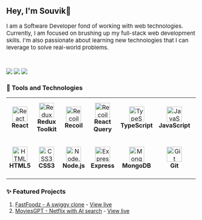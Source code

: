 ## Hey, I'm Souvik👋

<p style="font-size: 15px;">I am a Software Developer fond of working with web technologies. Currently, I am focused on brushing up my full-stack web development skills. I'm also passionate about learning new technologies that I can leverage to solve real-world problems.</p>
<br>

<a href="https://www.linkedin.com/in/souvikdasdev/"><img src="https://img.shields.io/badge/LinkedIn-blue?style=for-the-badge&logo=linkedin&logoColor=white" /></a> <a href="https://leetcode.com/souvikdas/"><img src="https://img.shields.io/badge/LeetCode-black?style=for-the-badge&logo=leetcode&logoColor=yellow" /></a> <a href="mailto:dronser8@gmail.com"><img src="https://img.shields.io/badge/Gmail-red?style=for-the-badge&logo=gmail&logoColor=white" /></a>


### 🔧 Tools and Technologies

<table>
  <tr>
  <td align="center" height="108" width="108">
      <img
        src="https://cdn.jsdelivr.net/gh/devicons/devicon/icons/react/react-original.svg"
        width="40"
        height="40"
        alt="React"
      />
      <br /><strong>React</strong>
    </td>
    <td align="center" height="108" width="108">
      <img
        src="https://cdn.jsdelivr.net/gh/devicons/devicon/icons/redux/redux-original.svg"
        width="40"
        height="40"
        alt="Redux Toolkit"
      />
      <br /><strong>Redux Toolkit</strong>
    </td>
    <td align="center" height="108" width="108">
      <img
        src="https://cdn.worldvectorlogo.com/logos/recoil-js.svg"
        width="40"
        height="40"
        alt="Recoil"
      />
      <br /><strong>Recoil</strong>
    </td>
    <td align="center" height="108" width="108">
      <img
        src="https://miro.medium.com/v2/resize:fit:1400/1*elhu-42TzQEdsFjKDbQhhA.png"
        width="40"
        height="40"
        alt="Recoil"
      />
      <br /><strong>React Query</strong>
    </td>
    <td align="center" height="108" width="108">
      <img
        src="https://cdn.jsdelivr.net/gh/devicons/devicon/icons/typescript/typescript-original.svg"
        width="40"
        height="40"
        alt="TypeScript"
      />
      <br /><strong>TypeScript</strong>
    </td>
    <td align="center" height="108" width="108">
      <img
        src="https://cdn.jsdelivr.net/gh/devicons/devicon/icons/javascript/javascript-plain.svg"
        width="40"
        height="40"
        alt="JavaScript"
      />
      <br /><strong>JavaScript</strong>
    </td>
    <td align="center" height="108" width="108">
      <img
        src="https://cdn.jsdelivr.net/gh/devicons/devicon@latest/icons/tailwindcss/tailwindcss-original.svg"
        width="40"
        height="40"
        alt="TailwindCSS"
      />
      <br /><strong>TailwindCSS</strong>
    </td>
  </tr>
  <tr>
  <td align="center" height="108" width="108">
      <img
        src="https://cdn.jsdelivr.net/gh/devicons/devicon/icons/html5/html5-plain.svg"
        width="40"
        height="40"
        alt="HTML"
      />
      <br /><strong>HTML5</strong>
    </td>
    <td align="center" height="108" width="108">
      <img
        src="https://cdn.jsdelivr.net/gh/devicons/devicon/icons/css3/css3-plain.svg"
        width="40"
        height="40"
        alt="CSS3"
      />
      <br /><strong>CSS3</strong>
    </td>
    <td align="center" height="108" width="108">
      <img
        src="https://cdn.jsdelivr.net/gh/devicons/devicon/icons/nodejs/nodejs-original.svg"
        width="40"
        height="40"
        alt="Node.js"
      />
      <br /><strong>Node.js</strong>
    </td>
    <td align="center" height="108" width="108">
      <img
        src="https://cdn.jsdelivr.net/gh/devicons/devicon/icons/express/express-original.svg"
        width="40"
        height="40"
        alt="Express"
      />
      <br /><strong>Express</strong>
    </td>
    <td align="center" height="108" width="108">
      <img
        src="https://cdn.jsdelivr.net/gh/devicons/devicon/icons/mongodb/mongodb-original.svg"
        width="40"
        height="40"
        alt="MongoDB"
      />
      <br /><strong>MongoDB</strong>
    </td>
    <td align="center" height="108" width="108">
      <img
        src="https://cdn.jsdelivr.net/gh/devicons/devicon/icons/git/git-original.svg"
        width="40"
        height="40"
        alt="Git"
      />
      <br /><strong>Git</strong>
    </td>
    <td align="center" height="108" width="108">
      <img
        src="https://cdn.jsdelivr.net/gh/devicons/devicon/icons/npm/npm-original-wordmark.svg"
        width="40"
        height="40"
        alt="Npm"
      />
      <br /><strong>Npm</strong>
    </td>
  </tr>
</table>

### ✨ Featured Projects

1. [FastFoodz - A swiggy clone](https://github.com/dr0nser/fastfoodz) - [View live](https://fastfoodz-dr0nser.vercel.app/)
2. [MoviesGPT - Netflix with AI search](https://github.com/dr0nser/movies-gpt) - [View live](https://moviesgpt-dr0nser.vercel.app/)
